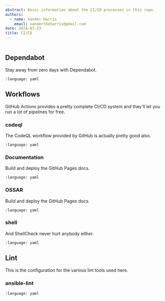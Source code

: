 ```yaml
---
abstract: Basic information about the CI/CD processes in this repo.
authors:
  - name: Xander Harris
    email: xandertheharris@gmail.com
date: 2024-07-23
title: CI/CD
---
```


```{contents}
```

## Dependabot

Stay away from zero days with Dependabot.

```{literalinclude} /.github/dependabot.yml
:language: yaml
```

## Workflows

GitHub Actions provides a pretty complete CI/CD system and they'll let you
run a lot of pipelines for free.

### codeql

The CodeQL workflow provided by GitHub is actually pretty good also.

```{literalinclude} /.github/workflows/codeql.yml
:language: yaml
```

### Documentation

Build and deploy the GitHub Pages docs.

```{literalinclude} /.github/workflows/documentation.yml
:language: yaml
```

### OSSAR

Build and deploy the GitHub Pages docs.

```{literalinclude} /.github/workflows/ossar.yml
:language: yaml
```

### shell

And ShellCheck never hurt anybody either.

```{literalinclude} /.github/workflows/shell.yml
:language: yaml
```

## Lint

This is the configuration for the various lint tools used here.

### ansible-lint

```{literalinclude} /.ansible-lint
:language: yaml
```
